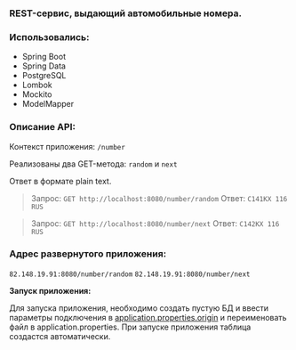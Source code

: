 ### REST-сервис, выдающий автомобильные номера.

### Использовались:
- Spring Boot
- Spring Data
- PostgreSQL
- Lombok
- Mockito
- ModelMapper

### Описание API:

Контекст приложения: `/number`

Реализованы два GET-метода: `random` и `next`

Ответ в формате plain text.

> Запрос: `GET http://localhost:8080/number/random`
> Ответ: `С141КХ 116 RUS`

> Запрос: `GET http://localhost:8080/number/next`
> Ответ: `С142КХ 116 RUS`

### Адрес развернутого приложения:
`82.148.19.91:8080/number/random`
`82.148.19.91:8080/number/next`

**Запуск приложения:**

Для запуска приложения, необходимо создать пустую БД и ввести параметры подключения
в [application.properties.origin](src%2Fmain%2Fresources%2Fapplication.properties.origin) и переименовать
файл в application.properties. При запуске приложения таблица создастся автоматически.